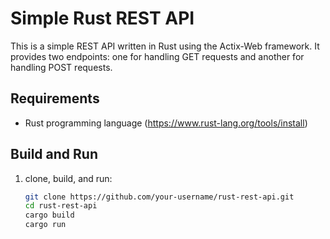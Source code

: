 # Simple Rust REST API

This is a simple REST API written in Rust using the Actix-Web framework. It provides two endpoints: one for handling GET requests and another for handling POST requests.

## Requirements

- Rust programming language (https://www.rust-lang.org/tools/install)

## Build and Run

1. clone, build, and run:

   ```bash
   git clone https://github.com/your-username/rust-rest-api.git
   cd rust-rest-api
   cargo build
   cargo run
   ```



